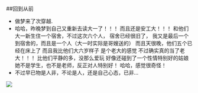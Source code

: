 ##回到从前
 * 做梦来了次穿越.
 *  哈哈，昨晚梦到自己又重新去读大一了！！！ 而且还是安工大！！！ 和他们大一新生住一个宿舍，不过这次六个人， 宿舍已经很旧了， 我又是最后一个到宿舍的，而且是一个人（大一时实际是哥嫂送的） 而且天很晚，他们五个已经在床上了 而且我比他们大六岁样子 是个老大的感觉 不过确实真的当了老大！！！ 比他们平静的多，没那么爱玩 好像还碰到了一个性情特别好的姑娘 她不是学生，也不是老师，反正对人特别好！ 哈哈，感觉很奇怪！
 *   不过早已物是人非，不论是人，还是自己心态，已非...
  <div><img src="http://beangou.github.io/blog/images/new_back.jpg"/></div>
